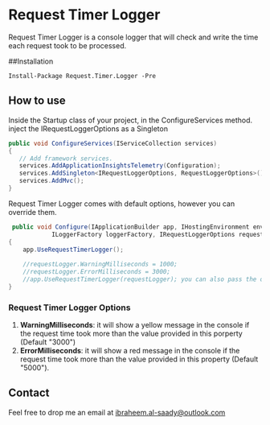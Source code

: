 # Request Timer Logger

Request Timer Logger is a console logger that will check and write the time each request took to be processed.

##Installation

```Nuget
Install-Package Request.Timer.Logger -Pre
```

## How to use

Inside the Startup class of your project, in the ConfigureServices method. inject the IRequestLoggerOptions as a Singleton

```C#
public void ConfigureServices(IServiceCollection services)
{
   // Add framework services.
   services.AddApplicationInsightsTelemetry(Configuration);
   services.AddSingleton<IRequestLoggerOptions, RequestLoggerOptions>();
   services.AddMvc();
}
```
Request Timer Logger comes with default options, however you can override them.

```C#
 public void Configure(IApplicationBuilder app, IHostingEnvironment env, 
            ILoggerFactory loggerFactory, IRequestLoggerOptions requestLogger)
{
    app.UseRequestTimerLogger();
    
    //requestLogger.WarningMilliseconds = 1000;
    //requestLogger.ErrorMilliseconds = 3000;
    //app.UseRequestTimerLogger(requestLogger); you can also pass the options
}
```
### Request Timer Logger Options
1. **WarningMilliseconds**: it will show a yellow message in the console if the request time took more than the value provided in this porperty (Default "3000")
2. **ErrorMilliseconds**: it will show a red message in the console if the request time took more than the value provided in this property (Default "5000").

## Contact
Feel free to drop me an email at ibraheem.al-saady@outlook.com
